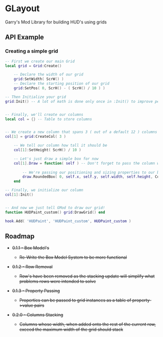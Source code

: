 # GLayout

Garry's Mod Library for building HUD's using grids

## API Example


### Creating a simple grid

```lua
-- First we create our main Grid
local grid = Grid:Create()

    -- Declare the width of our grid
    grid:SetWidth( ScrW() )
    -- Declare the starting position of our grid
    grid:SetPos( 0, ScrH() - ( ScrH() / 10 ) )

-- Then Initialize your grid
grid:Init() -- A lot of math is done only once in :Init() to improve performance


-- Finally, we'll create our columns
local col = {} -- Table to store columns


-- We create a new column that spans 3 ( out of a default 12 ) columns in our grid
col[1] = grid:CreateCol( 3 )

    -- We tell our column how tall it should be
    col[1]:SetHeight( ScrH() / 10 )

    -- Let's just draw a simple box for now
    col[1].Draw = function( self ) -- Don't forget to pass the column with the 'self' value
    
        -- We're passing our positioning and sizing properties to our box
        draw.RoundedBox( 0, self.x, self.y, self.width, self.height, Color( 0, 0, 0, 200 ) )
    end

-- Finally, we initialize our column
col[1]:Init()


-- And now we just tell GMod to draw our grid!
function HUDPaint_custom() grid:DrawGrid() end

hook.Add( 'HUDPaint', 'HUDPaint_custom', HUDPaint_custom )
```


## Roadmap

* ~~0.1.1 - Box Model's~~

    * ~~Re-Write the Box Model System to be more functional~~

* ~~0.1.2 - Row Removal~~
    
    * ~~Row's have been removed as the stacking update will simplify what problems rows were intended to solve~~


* ~~0.1.3 - Property Passing~~

    * ~~Properties can be passed to grid instances as a table of property->value pairs~~


* ~~0.2.0 - Columns Stacking~~
    
    * ~~Columns whose width, when added onto the rest of the current row, exceed the maximum width of the grid should stack~~
